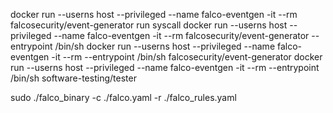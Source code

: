 docker run --userns host --privileged --name falco-eventgen -it --rm falcosecurity/event-generator run syscall
docker run --userns host --privileged --name falco-eventgen -it --rm falcosecurity/event-generator --entrypoint /bin/sh 
docker run --userns host --privileged --name falco-eventgen -it --rm --entrypoint /bin/sh  falcosecurity/event-generator
docker run --userns host --privileged --name falco-eventgen -it --rm --entrypoint /bin/sh software-testing/tester

sudo ./falco_binary -c ./falco.yaml -r ./falco_rules.yaml